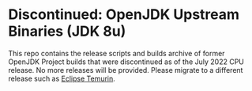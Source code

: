 # Discontinued: OpenJDK Upstream Binaries (JDK 8u)

This repo contains the release scripts and builds archive of former OpenJDK Project builds that were discontinued as of the July 2022 CPU release. No more releases will be provided. Please migrate to a different release such as [Eclipse Temurin](https://adoptium.net/temurin/releases/?version=8).
